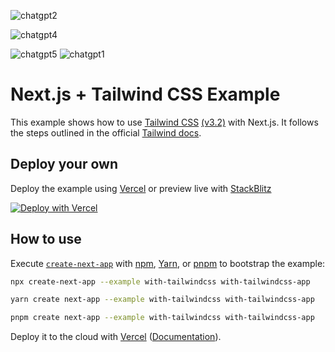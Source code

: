 

![chatgpt2](https://user-images.githubusercontent.com/109628645/222533894-1aa585c4-ee99-447a-99d1-7321130b21f5.PNG)

![chatgpt4](https://user-images.githubusercontent.com/109628645/222533992-76777aee-c0cd-49a4-882a-841c1b4fd77c.PNG)

![chatgpt5](https://user-images.githubusercontent.com/109628645/222534088-281e0eee-70b6-41c5-86a3-2fecce0fb063.PNG)
![chatgpt1](https://user-images.githubusercontent.com/109628645/222534138-c9abe45d-8eb8-47ed-847b-585063737e81.PNG)


# Next.js + Tailwind CSS Example
This example shows how to use [Tailwind CSS](https://tailwindcss.com/) [(v3.2)](https://tailwindcss.com/blog/tailwindcss-v3-2) with Next.js. It follows the steps outlined in the official [Tailwind docs](https://tailwindcss.com/docs/guides/nextjs).

## Deploy your own

Deploy the example using [Vercel](https://vercel.com?utm_source=github&utm_medium=readme&utm_campaign=next-example) or preview live with [StackBlitz](https://stackblitz.com/github/vercel/next.js/tree/canary/examples/with-tailwindcss)

[![Deploy with Vercel](https://vercel.com/button)](https://vercel.com/new/git/external?repository-url=https://github.com/vercel/next.js/tree/canary/examples/with-tailwindcss&project-name=with-tailwindcss&repository-name=with-tailwindcss)

## How to use

Execute [`create-next-app`](https://github.com/vercel/next.js/tree/canary/packages/create-next-app) with [npm](https://docs.npmjs.com/cli/init), [Yarn](https://yarnpkg.com/lang/en/docs/cli/create/), or [pnpm](https://pnpm.io) to bootstrap the example:

```bash
npx create-next-app --example with-tailwindcss with-tailwindcss-app
```

```bash
yarn create next-app --example with-tailwindcss with-tailwindcss-app
```

```bash
pnpm create next-app --example with-tailwindcss with-tailwindcss-app
```

Deploy it to the cloud with [Vercel](https://vercel.com/new?utm_source=github&utm_medium=readme&utm_campaign=next-example) ([Documentation](https://nextjs.org/docs/deployment)).
